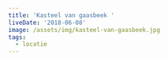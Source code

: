 ```yaml
---
title: 'Kasteel van gaasbeek '
liveDate: '2018-06-08'
image: /assets/img/kasteel-van-gaasbeek.jpg
tags:
  - locatie
---
```


